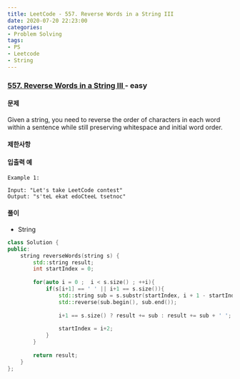 ```yaml
---
title: LeetCode - 557. Reverse Words in a String III
date: 2020-07-20 22:23:00
categories:
- Problem Solving
tags:
- PS
- Leetcode
- String
---
```


### [ 557. Reverse Words in a String III ](https://leetcode.com/problems/reverse-words-in-a-string-iii/) - easy

#### 문제

Given a string, you need to reverse the order of characters in each word within a sentence while still preserving whitespace and initial word order.

#### 제한사항

#### 입출력 예

```
Example 1:

Input: "Let's take LeetCode contest"
Output: "s'teL ekat edoCteeL tsetnoc"
```

#### 풀이
- String

```cpp
class Solution {
public:
    string reverseWords(string s) {
        std::string result;
        int startIndex = 0;
        
        for(auto i = 0 ;  i < s.size() ; ++i){
            if(s[i+1] == ' ' || i+1 == s.size()){
                std::string sub = s.substr(startIndex, i + 1 - startIndex);
                std::reverse(sub.begin(), sub.end());
                
                i+1 == s.size() ? result += sub : result += sub + ' ';
                
                startIndex = i+2;
            }
        }
        
        return result;
    }
};
```
